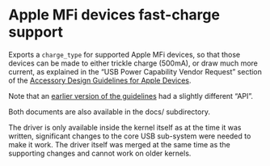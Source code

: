 # Apple MFi devices fast-charge support

Exports a `charge_type` for supported Apple MFi devices, so that those
devices can be made to either trickle charge (500mA), or draw much more
current, as explained in the “USB Power Capability Vendor Request” section
of the [Accessory Design Guidelines for Apple Devices](https://developer.apple.com/accessories/Accessory-Design-Guidelines.pdf).

Note that an [earlier version of the guidelines](https://usermanual.wiki/Document/MFiAccessoryHardwareSpecificationR9NoRestriction.875543417.pdf) had a slightly different “API”.

Both documents are also available in the docs/ subdirectory.

The driver is only available inside the kernel itself as at the time it was
written, significant changes to the core USB sub-system were needed to make
it work. The driver itself was merged at the same time as the supporting
changes and cannot work on older kernels.
